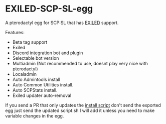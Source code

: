 # EXILED-SCP-SL-egg

A pterodactyl egg for SCP:SL that has [EXILED](https://github.com/Exiled-Team/EXILED) support.

Features:

- Beta tag support
- Exiled
- Discord integration bot and plugin
- Selectable bot version
- Multiadmin (Not recommended to use, doesnt play very nice with pterodactyl)
- Localadmin 
- Auto Admintools install 
- Auto Common Utilities install.
- Auto SCPStats install. 
- Exiled updater auto-removal

If you send a PR that only updates the [install script](https://github.com/Parkeymon/EXILED-SCP-SL-egg/blob/master/script.sh) don't send the exported egg just send the updated script.sh I will add it unless you need to make variable changes in the egg.
